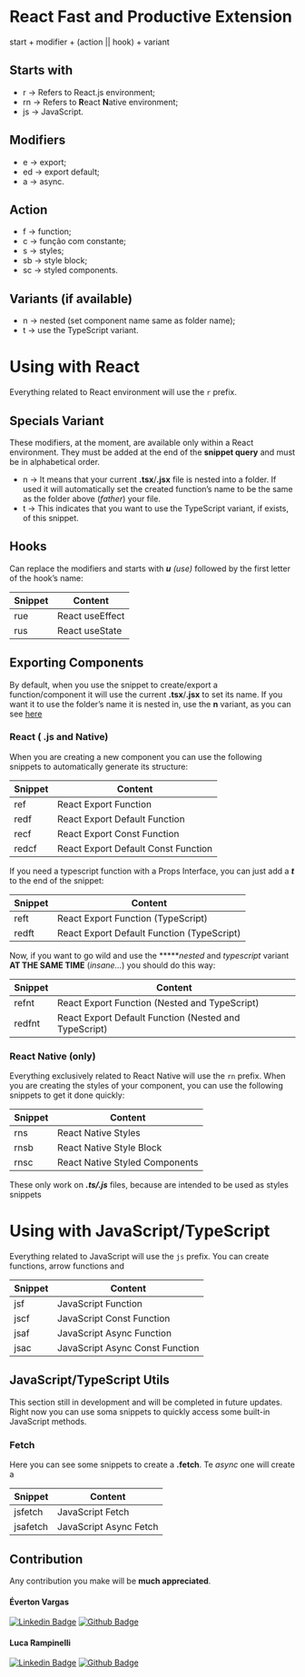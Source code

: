 # React Fast and Productive Extension

start + modifier + (action || hook) + variant

## Starts with

- r  → Refers to React.js environment;
- rn → Refers to **R**eact **N**ative environment;
- js → JavaScript.

## Modifiers

- e → export;
- ed → export default;
- a → async.

## Action

- f → function;
- c → função com constante;
- s → styles;
- sb → style block;
- sc → styled components.

## Variants (if available)

- n → nested (set component name same as folder name);
- t → use the TypeScript variant.

# Using with React

Everything related to React environment will use the `r` prefix.

## Specials Variant

These modifiers, at the moment, are available only within a React environment. They must be added at the end of the **************snippet query************** and must be in alphabetical order.

- n → It means that your current ******.tsx******/****.jsx**** file is nested into a folder. If used it will automatically set the created function’s name to be the same as the folder above (*father*) your file.
- t → This indicates that you want to use the TypeScript variant, if exists, of this snippet.

## Hooks

Can replace the modifiers and starts with ***u** (use)* followed by the first letter of the hook’s name:

| Snippet | Content |
| --- | --- |
| rue | React useEffect |
| rus | React useState |

## Exporting Components

By default, when you use the snippet to create/export a function/component it will use the current ******.tsx******/****.jsx**** to set its name. If you want it to use the folder’s name it is nested in, use the ******n****** variant, as you can see [here](https://www.notion.so/React-snippets-extension-c51c0922967f4f12bc0fe69b2fda9aae)

### React ( .js and Native)

When you are creating a new component you can use the following snippets to automatically generate its structure: 

| Snippet | Content |
| --- | --- |
| ref | React Export Function |
| redf | React Export Default Function |
| recf | React Export Const Function |
| redcf | React Export Default Const Function |

If you need a typescript function with a Props Interface, you can just add a ***t*** to the end of the snippet:

| Snippet | Content |
| --- | --- |
| reft | React Export Function (TypeScript) |
| redft | React Export Default Function (TypeScript) |

Now, if you want to go wild and use the ******nested* and *typescript* variant **AT THE SAME TIME** (*insane…*) you should do this way:

| Snippet | Content |
| --- | --- |
| refnt | React Export Function (Nested and TypeScript) |
| redfnt | React Export Default Function (Nested and TypeScript) |

### React Native (only)

Everything exclusively related to React Native will use the `rn` prefix. When you are creating the styles of your component, you can use the following snippets to get it done quickly: 

| Snippet | Content |
| --- | --- |
| rns | React Native Styles |
| rnsb | React Native Style Block |
| rnsc | React Native Styled Components |

These only work on *******.ts/.js******* files, because are intended to be used as styles snippets

# Using with JavaScript/TypeScript

Everything related to JavaScript will use the `js` prefix. You can create functions,  arrow functions and 

| Snippet | Content |
| --- | --- |
| jsf | JavaScript Function |
| jscf | JavaScript Const Function |
| jsaf | JavaScript Async Function |
| jsac | JavaScript Async Const Function |

## JavaScript/TypeScript Utils

This section still in development and will be completed in future updates. Right now you can use soma snippets to quickly access some built-in JavaScript methods.

### Fetch

Here you can see some snippets to create a ******.fetch******. Te *async* one will create a 

| Snippet | Content |
| --- | --- |
| jsfetch | JavaScript Fetch |
| jsafetch | JavaScript Async Fetch |

## Contribution
Any contribution you make will be **much appreciated**.

#### Éverton Vargas

[![Linkedin Badge](https://img.shields.io/badge/-Linkedin-blue?style=flat-square&logo=Linkedin&logoColor=white&link=https://www.linkedin.com/in/https://www.linkedin.com/in/everton-vargas/)](https://www.linkedin.com/in/everton-vargas/) 
[![Github Badge](https://img.shields.io/badge/-github.com//evertonvargas-black?style=flat-square&logo=Github&logoColor=white)](https://github.com/evertonvargas)

#### Luca Rampinelli
[![Linkedin Badge](https://img.shields.io/badge/-Linkedin-blue?style=flat-square&logo=Linkedin&logoColor=white&link=https://www.linkedin.com/in/https://www.linkedin.com/in/lucarampi/)](https://www.linkedin.com/in/lucarampi/) 
[![Github Badge](https://img.shields.io/badge/-github.com//lucarampi-black?style=flat-square&logo=Github&logoColor=white)](https://github.com/lucarampi)
